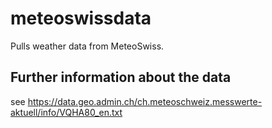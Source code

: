 # meteoswissdata

Pulls weather data from MeteoSwiss.

## Further information about the data
see
https://data.geo.admin.ch/ch.meteoschweiz.messwerte-aktuell/info/VQHA80_en.txt

